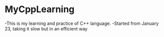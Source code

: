 # MyCppLearning 
-This is my learning and practice of C++ language.
-Started from January 23, taking it slow but in an efficient way
